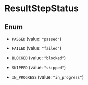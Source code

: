 

# ResultStepStatus

## Enum


* `PASSED` (value: `"passed"`)

* `FAILED` (value: `"failed"`)

* `BLOCKED` (value: `"blocked"`)

* `SKIPPED` (value: `"skipped"`)

* `IN_PROGRESS` (value: `"in_progress"`)



